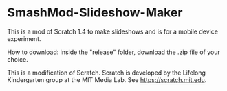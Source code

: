# SmashMod-Slideshow-Maker

This is a mod of Scratch 1.4 to make slideshows and is for a mobile device experiment.

How to download:
inside the "release" folder, download the .zip file of your choice.

This is a modification of Scratch.
Scratch is developed by the Lifelong Kindergarten group at the MIT Media Lab.
See https://scratch.mit.edu.
